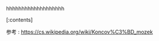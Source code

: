 

hhhhhhhhhhhhhhhhhhh
    
[:contents]

参考 : https://cs.wikipedia.org/wiki/Koncov%C3%BD_mozek



    